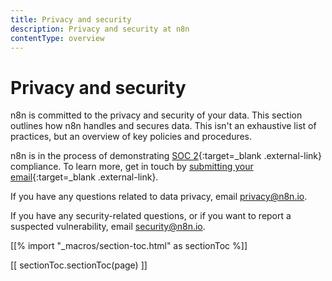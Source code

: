 ```yaml
---
title: Privacy and security
description: Privacy and security at n8n
contentType: overview
---
```

<!-- vale off -->
# Privacy and security

n8n is committed to the privacy and security of your data. This section outlines how n8n handles and secures data. This isn't an exhaustive list of practices, but an overview of key policies and procedures.

n8n is in the process of demonstrating [SOC 2](https://soc2.co.uk/){:target=_blank .external-link} compliance. To learn more, get in touch by [submitting your email](https://n8n-community.typeform.com/to/dMeBAmNE){:target=_blank .external-link}.

If you have any questions related to data privacy, email privacy@n8n.io. 

If you have any security-related questions, or if you want to report a suspected vulnerability, email security@n8n.io.

[[% import "_macros/section-toc.html" as sectionToc %]]

[[ sectionToc.sectionToc(page) ]]

<!-- vale on -->
